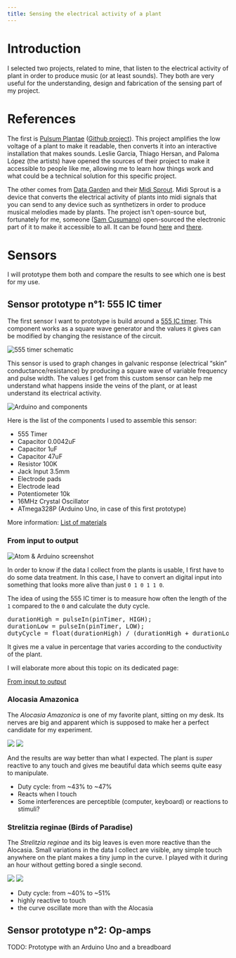 ```yaml
---
title: Sensing the electrical activity of a plant
---
```


# Introduction

I selected two projects, related to mine, that listen to the electrical activity of plant in order to produce music (or at least sounds). They both are very useful for the understanding, design and fabrication of the sensing part of my project.

# References

The first is [Pulsum Plantae](http://lessnullvoid.cc/content/2011/10/pulsum-plantae/) ([Github project](https://github.com/Lessnullvoid/Pulsum-Plantae)). This project amplifies the low voltage of a plant to make it readable, then converts it into an interactive installation that makes sounds. Leslie Garcia, Thiago Hersan, and Paloma López (the artists) have opened the sources of their project to make it accessible to people like me, allowing me to learn how things work and what could be a technical solution for this specific project.

The other comes from [Data Garden](http://philadelphia.thedelimagazine.com/9336/fyi-on-diys-phl-data-garden) and their [Midi Sprout](https://www.midisprout.com/). Midi Sprout is a device that converts the electrical activity of plants into midi signals that you can send to any device such as synthetizers in order to produce musical melodies made by plants. The project isn't open-source but, fortunately for me, someone ([Sam Cusumano](https://github.com/electricityforprogress)) open-sourced the electronic part of it to make it accessible to all. It can be found [here](https://www.instructables.com/id/Biodata-Sonification/) and [there](https://github.com/electricityforprogress/BiodataSonificationBreadboardKit).

# Sensors

I will prototype them both and compare the results to see which one is best for my use.

## Sensor prototype n°1: 555 IC timer

The first sensor I want to prototype is build around a [555 IC timer](https://en.wikipedia.org/wiki/555_timer_IC). This component works as a square wave generator and the values it gives can be modified by changing the resistance of the circuit.

![555 timer schematic](schema555_00.png)

This sensor is used to graph changes in galvanic response (electrical “skin” conductance/resistance) by producing a square wave of variable frequency and pulse width. The values I get from this custom sensor can help me understand what happens inside the veins of the plant, or at least understand its electrical activity.

![Arduino and components](IMG_8659.jpg)

Here is the list of the components I used to assemble this sensor:

- 555 Timer
- Capacitor 0.0042uF
- Capacitor 1uF
- Capacitor 47uF
- Resistor 100K
- Jack Input 3.5mm
- Electrode pads
- Electrode lead
- Potentiometer 10k
- 16MHz Crystal Oscillator
- ATmega328P (Arduino Uno, in case of this first prototype)

More information: [List of materials](https://docs.google.com/spreadsheets/d/1nhU3fjO-yuVyLYuE5AC39vmvim1dWyxoJ2PYOr6acvA/edit?usp=sharing)

### From input to output

![Atom & Arduino screenshot](screenshot_00.png)

In order to know if the data I collect from the plants is usable, I first have to do some data treatment. In this case, I have to convert an digital input into something that looks more alive than just `0 1 0 1 1 0`.

The idea of using the 555 IC timer is to measure how often the length of the `1` compared to the `0` and calculate the duty cycle.

<pre>
durationHigh = pulseIn(pinTimer, HIGH);
durationLow = pulseIn(pinTimer, LOW);
dutyCycle = float(durationHigh) / (durationHigh + durationLow) * 100;
</pre>

It gives me a value in percentage that varies according to the conductivity of the plant.

I will elaborate more about this topic on its dedicated page:

[From input to output](button:fabac-finalproject-code-logic.html)

### Alocasia Amazonica

The *Alocasia Amazonica* is one of my favorite plant, sitting on my desk. Its nerves are big and apparent which is supposed to make her a perfect candidate for my experiment.

![](IMG_8657.jpg)
![](IMG_8664.jpg)

And the results are way better than what I expected. The plant is *super* reactive to any touch and gives me beautiful data which seems quite easy to manipulate.

- Duty cycle: from ~43% to ~47%
- Reacts when I touch
- Some interferences are perceptible (computer, keyboard) or reactions to stimuli?


### Strelitzia reginae (Birds of Paradise)

The *Strelitzia reginae* and its big leaves is even more reactive than the Alocasia. Small variations in the data I collect are visible, any simple touch anywhere on the plant makes a tiny jump in the curve. I played with it during an hour without getting bored a single second.

![](IMG_8669.jpg)
![](IMG_8671.jpg)

- Duty cycle: from ~40% to ~51%
- highly reactive to touch
- the curve oscillate more than with the Alocasia

## Sensor prototype n°2: Op-amps

TODO: Prototype with an Arduino Uno and a breadboard


